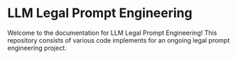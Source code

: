 # LLM Legal Prompt Engineering

Welcome to the documentation for LLM Legal Prompt Engineering! This repository
consists of various code implements for an ongoing legal prompt engineering
project.
